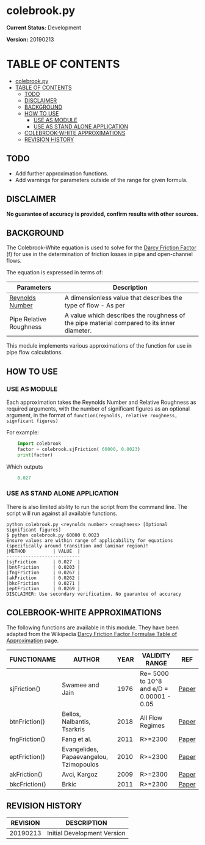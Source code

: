 # colebrook.py

**Current Status:** Development

**Version:** 20190213

# TABLE OF CONTENTS

- [colebrook.py](#colebrookpy)
- [TABLE OF CONTENTS](#table-of-contents)
  - [TODO](#todo)
  - [DISCLAIMER](#disclaimer)
  - [BACKGROUND](#background)
  - [HOW TO USE](#how-to-use)
    - [USE AS MODULE](#use-as-module)
    - [USE AS STAND ALONE APPLICATION](#use-as-stand-alone-application)
  - [COLEBROOK-WHITE APPROXIMATIONS](#colebrook-white-approximations)
  - [REVISION HISTORY](#revision-history)

## TODO

- Add further approximation functions.
- Add warnings for parameters outside of the range for given formula.

## DISCLAIMER

**No guarantee of accuracy is provided, confirm results with other sources.**

## BACKGROUND

The Colebrook-White equation is used to solve for the [Darcy Friction Factor](https://en.wikipedia.org/wiki/Darcy_friction_factor_formulae) (f) for use in the determination of friction losses in pipe and open-channel flows.

The equation is expressed in terms of:

| Parameters | Description 
|---|---|
| [Reynolds Number](https://en.wikipedia.org/wiki/Reynolds_number) | A dimensionless value that describes the type of flow - As per | 
| Pipe Relative Roughness | A value which describes the roughness of the pipe material compared to its inner diameter. 

This module implements various approximations of the function for use in pipe flow calculations.

## HOW TO USE

### USE AS MODULE

Each approximation takes the Reynolds Number and Relative Roughness as required arguments, with the number of significant figures as an optional argument, in the format of ```function(reynolds, relative roughness, signficant figures)```

For example:

```python
    import colebrook
    factor = colebrook.sjFriction( 60000, 0.0023)
    print(factor)
```

Which outputs

```python
    0.027
```

### USE AS STAND ALONE APPLICATION

There is also limited ability to run the script from the command line. The script will run against all available functions.

```console
python colebrook.py <reynolds number> <roughness> [Optional Significant figures]
$ python colebrook.py 60000 0.0023
Ensure values are within range of applicability for equations (specifically around transition and laminar region)!
|METHOD          | VALUE  |
---------------------------
|sjFriction      | 0.027  |
|bntFriction     | 0.0203 |
|fngFriction     | 0.0267 |
|akFriction      | 0.0262 |
|bkcFriction     | 0.0271 |
|eptFriction     | 0.0269 |
DISCLAIMER: Use secondary verification. No guarantee of accuracy
```

## COLEBROOK-WHITE APPROXIMATIONS

The following functions are available in this module. They have been adapted from the Wikipedia [Darcy Friction Factor Formulae Table of Approximation](https://en.wikipedia.org/wiki/Darcy_friction_factor_formulae#Table_of_Approximations) page.

|FUNCTIONAME|AUTHOR|YEAR| VALIDITY RANGE|REF|
|-|-|-|-|-|
| sjFriction() | Swamee and Jain | 1976 | Re= 5000 to 10^8 and e/D = 0.00001 - 0.05| [Paper](https://cedb.asce.org/CEDBsearch/record.jsp?dockey=0006693) |
| btnFriction() | Bellos, Nalbantis, Tsarkris | 2018 | All Flow Regimes | [Paper](https://ascelibrary.org/doi/10.1061/%28ASCE%29HY.1943-7900.0001540) |
| fngFriction() | Fang et al. | 2011 |  R>=2300 | [Paper](https://www.sciencedirect.com/science/article/pii/S0029549311000173) |
| eptFriction() | Evangelides, Papaevangelou, Tzimopoulos | 2010 | R>=2300 | [Paper](http://blogs.sch.gr/geopapaevan/files/2010/07/full-paper_pre1128act.pdf) |
| akFriction() | Avci, Kargoz | 2009 |  R>=2300| [Paper](http://dx.doi.org/10.1115/1.3129132) |
| bkcFriction() | Brkic | 2011 |   R>=2300 | [Paper](https://doi.org/10.1080%2F10916461003620453) |

## REVISION HISTORY
| REVISION | DESCRIPTION |
| -- | -- |
| 20190213 | Initial Development Version |